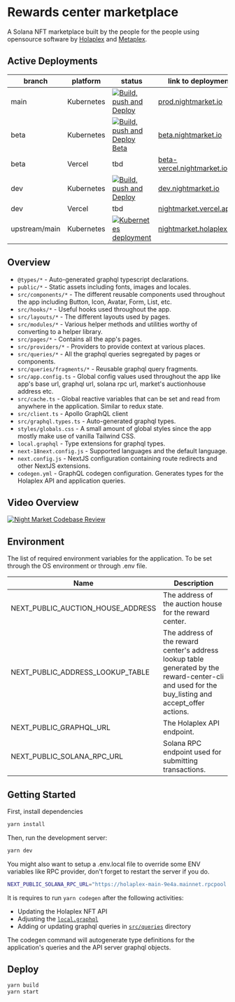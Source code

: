 # Rewards center marketplace

A Solana NFT marketplace built by the people for the people using opensource software by [Holaplex](https://holaplex.com/) and [Metaplex](https://metaplex.com/).

## Active Deployments

| branch | platform | status | link to deployment |
| --- | --- | --- | --- |
| main | Kubernetes | [![Build, push and Deploy](https://github.com/motleylabs/nightmarket/actions/workflows/main.yml/badge.svg?branch=main)](https://github.com/motleylabs/nightmarket/actions/workflows/main.yml) | [prod.nightmarket.io](https://prod.nightmarket.io/) |
| beta | Kubernetes | [![Build, push and Deploy Beta](https://github.com/motleylabs/nightmarket/actions/workflows/beta.yaml/badge.svg?branch=beta)](https://github.com/motleylabs/nightmarket/actions/workflows/beta.yaml) | [beta.nightmarket.io](https://beta.nightmarket.io/) |
| beta | Vercel | tbd | [beta-vercel.nightmarket.io](https://beta-vercel.nightmarket.io/) |
| dev | Kubernetes | [![Build, push and Deploy](https://github.com/motleylabs/nightmarket/actions/workflows/main.yml/badge.svg?branch=dev)](https://github.com/motleylabs/nightmarket/actions/workflows/main.yml) | [dev.nightmarket.io](https://dev.nightmarket.io/) |
| dev | Vercel | tbd | [nightmarket.vercel.app](https://nightmarket.vercel.app/) |
| upstream/main | Kubernetes | [![Kubernetes deployment](https://github.com/holaplex/dao-marketplace/actions/workflows/main.yml/badge.svg?branch=main)](https://github.com/holaplex/dao-marketplace/actions/workflows/main.yml) | [nightmarket.holaplex.dev](https://nightmarket.holaplex.dev/)

## Overview

- `@types/*` - Auto-generated graphql typescript declarations.
- `public/*` - Static assets including fonts, images and locales.
- `src/components/*` - The different reusable components used throughout the app including Button, Icon, Avatar, Form, List, etc.
- `src/hooks/*` - Useful hooks used throughout the app.
- `src/layouts/*` - The different layouts used by pages.
- `src/modules/*` - Various helper methods and utilities worthy of converting to a helper library.
- `src/pages/*` - Contains all the app's pages.
- `src/providers/*` - Providers to provide context at various places.
- `src/queries/*` - All the graphql queries segregated by pages or components.
- `src/queries/fragments/*` - Reusable graphql query fragments.
- `src/app.config.ts` - Global config values used throughout the app like app's base url, graphql url, solana rpc url, market's auctionhouse address etc.
- `src/cache.ts` - Global reactive variables that can be set and read from anywhere in the application. Similar to redux state.
- `src/client.ts` - Apollo GraphQL client
- `src/graphql.types.ts` - Auto-generated graphql types.
- `styles/globals.css` - A small amount of global styles since the app mostly make use of vanilla Tailwind CSS.
- `local.graphql` - Type extensions for graphql types.
- `next-18next.config.js` - Supported languages and the default language.
- `next.config.js` - NextJS configuration containing route redirects and other NextJS extensions.
- `codegen.yml` - GraphQL codegen configuration. Generates types for the Holaplex API and application queries.

## Video Overview

[![Night Market Codebase Review](https://cdn.loom.com/sessions/thumbnails/df21609222da4259bf9353b8f8a885ff-with-play.gif)](https://www.loom.com/embed/df21609222da4259bf9353b8f8a885ff)

## Environment

The list of required environment variables for the application. To be set through the OS environment or through .env file.

| Name | Description |
|------|-------------|
| NEXT_PUBLIC_AUCTION_HOUSE_ADDRESS | The address of the auction house for the reward center. |
| NEXT_PUBLIC_ADDRESS_LOOKUP_TABLE | The address of the reward center's address lookup table generated by the reward-center-cli and used for the buy_listing and accept_offer actions. |
| NEXT_PUBLIC_GRAPHQL_URL |  The Holaplex API endpoint. |
| NEXT_PUBLIC_SOLANA_RPC_URL| Solana RPC endpoint used for submitting transactions. |

## Getting Started

First, install dependencies

```bash
yarn install
```

Then, run the development server:

```bash
yarn dev
```

You might also want to setup a .env.local file to override some ENV variables like RPC provider, don't forget to restart the server if you do.

```bash
NEXT_PUBLIC_SOLANA_RPC_URL="https://holaplex-main-9e4a.mainnet.rpcpool.com/[...api_key]"
```

It is requires to run `yarn codegen` after the following activities:

- Updating the Holaplex NFT API
- Adjusting the [`local.graphql`](https://github.com/motleylabs/nightmarket/blob/main/local.graphql)
- Adding or updating graphql queries in [`src/queries`](https://github.com/motleylabs/nightmarket/blob/main/src/queries) directory

The codegen command will autogenerate type definitions for the application's queries and the API server graphql objects.

## Deploy

```bash
yarn build
yarn start
```
